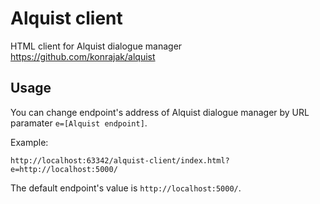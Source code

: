 # Alquist client

HTML client for Alquist dialogue manager https://github.com/konrajak/alquist

## Usage
You can change endpoint's address of Alquist dialogue manager by URL paramater ``e=[Alquist endpoint]``.

Example: 

    http://localhost:63342/alquist-client/index.html?e=http://localhost:5000/
    
The default endpoint's value is ``http://localhost:5000/``.